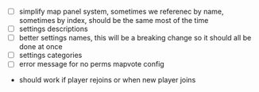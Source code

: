 - [ ] simplify map panel system, sometimes we referenec by name, sometimes by index, should be the same most of the time
- [ ] settings descriptions
- [ ] better settings names, this will be a breaking change so it should all be done at once
- [ ] settings categories
- [ ] error message for no perms mapvote config
- should work if player rejoins or when new player joins
